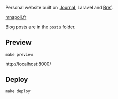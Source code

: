 Personal website built on [Journal](https://journal.serverless-visually-explained.com/), Laravel and [Bref](https://bref.sh).

[mnapoli.fr](https://mnapoli.fr)

Blog posts are in the [`posts`](./posts) folder.

## Preview

```
make preview
```

http://localhost:8000/

## Deploy

```
make deploy
```
